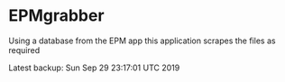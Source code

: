 # EPMgrabber
Using a database from the EPM app this application scrapes the files as required


Latest backup: Sun Sep 29 23:17:01 UTC 2019
